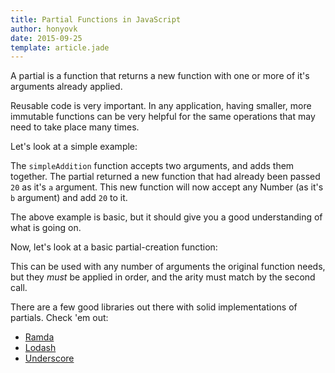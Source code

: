 ```yaml
---
title: Partial Functions in JavaScript
author: honyovk
date: 2015-09-25
template: article.jade
---
```


A partial is a function that returns a new function with one or more of it's arguments already applied.

Reusable code is very important. In any application, having smaller, more immutable functions can be very helpful for the same operations that may need to take place many times.

<span class="more"></span>

Let's look at a simple example:

<script src="https://gist.github.com/mbjordan/03ad754135035c9e1362.js?file=simple.js"></script>

The `simpleAddition` function accepts two arguments, and adds them together. The partial returned a new function that had already been passed `20` as it's `a` argument. This new function will now accept any Number (as it's `b` argument) and add `20` to it.

The above example is basic, but it should give you a good understanding of what is going on.

Now, let's look at a basic partial-creation function:

<script src="https://gist.github.com/mbjordan/03ad754135035c9e1362.js?file=partial.js"></script>

This can be used with any number of arguments the original function needs, but they _must_ be applied in order, and the arity must match by the second call.



There are a few good libraries out there with solid implementations of partials. Check 'em out:

* [Ramda](http://ramdajs.com/0.17/docs/#partial)
* [Lodash](https://lodash.com/docs#partial)
* [Underscore](http://underscorejs.org/#partial)
